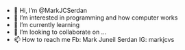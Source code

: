 - 👋 Hi, I’m @MarkJCSerdan
- 👀 I’m interested in programming and how computer works
- 🌱 I’m currently learning 
- 💞️ I’m looking to collaborate on ...
- 📫 How to reach me Fb: Mark Juneil Serdan IG: markjcvs

<!---
MarkJCSerdan/MarkJCSerdan is a ✨ special ✨ repository because its `README.md` (this file) appears on your GitHub profile.
You can click the Preview link to take a look at your changes.
--->

